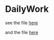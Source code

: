 # DailyWork

see the file [here](https://github.com/Cz1544252489/DailyWork/blob/main/%E6%95%B0%E6%8D%AE%E9%9B%86%E7%9A%84%E4%B8%8B%E8%BD%BD%E4%BB%A3%E7%A0%81.md)

and the file [here](https://github.com/Cz1544252489/DailyWork/blob/main/%E8%99%9A%E6%8B%9F%E6%9C%BA%E7%9A%84python%E7%8E%AF%E5%A2%83%E9%85%8D%E7%BD%AE.md)
